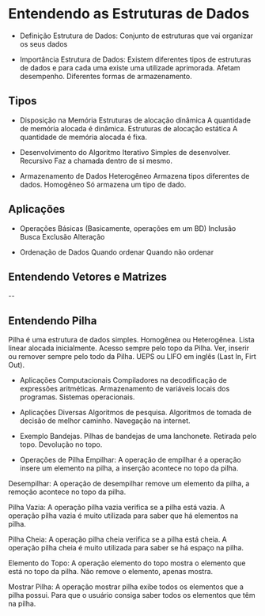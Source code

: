 # Entendendo as Estruturas de Dados

- Definição Estrutura de Dados:
Conjunto de estruturas que vai organizar os seus dados

- Importância Estrutura de Dados:
Existem diferentes tipos de estruturas de dados e para cada uma existe uma utilizade aprimorada.
Afetam desempenho.
Diferentes formas de armazenamento.

## Tipos

- Disposição na Memória
Estruturas de alocação dinâmica
    A quantidade de memória alocada é dinâmica.
Estruturas de alocação estática
    A quantidade de memória alocada é fixa.

- Desenvolvimento do Algoritmo
Iterativo
    Simples de desenvolver.
Recursivo
    Faz a chamada dentro de si mesmo.

- Armazenamento de Dados
Heterogêneo
    Armazena tipos diferentes de dados.
Homogêneo
    Só armazena um tipo de dado.

## Aplicações

- Operações Básicas (Basicamente, operações em um BD)
Inclusão
Busca
Exclusão
Alteração

- Ordenação de Dados
Quando ordenar
Quando não ordenar

## Entendendo Vetores e Matrizes

--

## Entendendo Pilha

Pilha é uma estrutura de dados simples.
Homogênea ou Heterogênea.
Lista linear alocada inicialmente.
Acesso sempre pelo topo da Pilha.
Ver, inserir ou remover sempre pelo todo da Pilha.
UEPS ou LIFO em inglês (Last In, Firt Out).

- Aplicações Computacionais
Compiladores na decodificação de expressões aritméticas.
Armazenamento de variáveis locais dos programas.
Sistemas operacionais.

- Aplicações Diversas
Algoritmos de pesquisa.
Algoritmos de tomada de decisão de melhor caminho.
Navegação na internet.

- Exemplo Bandejas.
Pilhas de bandejas de uma lanchonete.
Retirada pelo topo.
Devolução no topo.

- Operações de Pilha
Empilhar: 
A operação de empilhar é a operação insere um elemento na pilha, a inserção acontece no topo da pilha.

Desempilhar:
A operação de desempilhar remove um elemento da pilha, a remoção acontece no topo da pilha.

Pilha Vazia:
A operação pilha vazia verifica se a pilha está vazia. A operação pilha vazia é muito utilizada para saber que há elementos na pilha.

Pilha Cheia:
A operação pilha cheia verifica se a pilha está cheia. A operação pilha cheia é muito utilizada para saber se há espaço na pilha.

Elemento do Topo:
A operação elemento do topo mostra o elemento que está no topo da pilha. Não remove o elemento, apenas mostra.

Mostrar Pilha:
A operação mostrar pilha exibe todos os elementos que a pilha possui. Para que o usuário consiga saber todos os elementos que têm na pilha.

